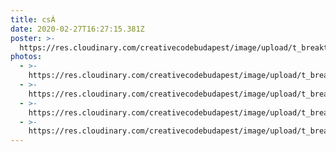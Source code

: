 ```yaml
---
title: csÁ
date: 2020-02-27T16:27:15.381Z
poster: >-
  https://res.cloudinary.com/creativecodebudapest/image/upload/t_breakthumbnails/v1579439385/CCBP_FB_Group_Cover_8_jw2hl3.jpg
photos:
  - >-
    https://res.cloudinary.com/creativecodebudapest/image/upload/t_breakthumbnails/v1579439369/ccbp_opencall_ueghaz.jpg
  - >-
    https://res.cloudinary.com/creativecodebudapest/image/upload/t_breakthumbnails/v1572541527/72668969_1354696291373264_382920678313033728_o_okc7fh.jpg
  - >-
    https://res.cloudinary.com/creativecodebudapest/image/upload/t_breakthumbnails/v1570906591/IMG_1694_krpxlc.jpg
  - >-
    https://res.cloudinary.com/creativecodebudapest/image/upload/t_breakthumbnails/v1570564929/sample.jpg
---
```


